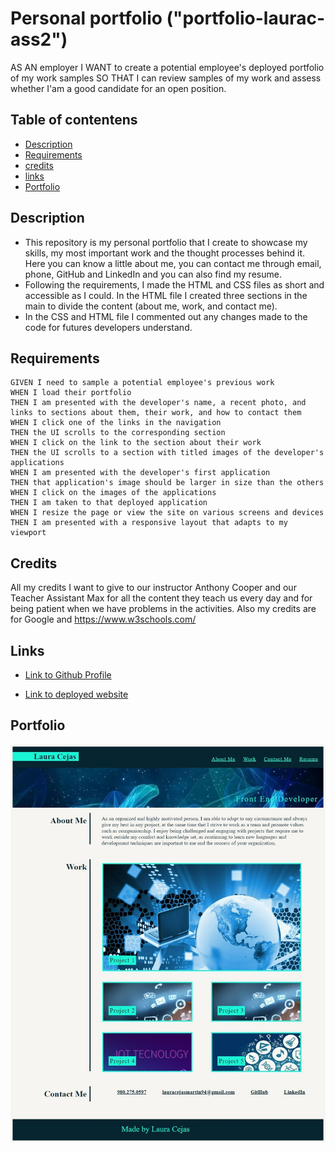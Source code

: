 # Personal portfolio ("portfolio-laurac-ass2")
AS AN employer
I WANT to create a potential employee's deployed portfolio of my work samples
SO THAT I can review samples of my work and assess whether I'am a good candidate for an open position.

## Table of contentens

* [Description](#Description)
* [Requirements](#Requirements)
* [credits](#Credits)
* [links](#Links)
* [Portfolio](#Portfolio)


## Description

- This repository is my personal portfolio that I create to showcase my skills, my most important work and the thought processes behind it. Here you can know a little about me, you can contact me through email, phone, GitHub and LinkedIn and you can also find my resume.
- Following the requirements, I made the HTML and CSS files as short and accessible as I could. In the HTML file I created three sections in the main to divide the content (about me, work, and contact me).
- In the CSS and HTML file I commented out any changes made to the code for futures developers understand.


## Requirements

```
GIVEN I need to sample a potential employee's previous work
WHEN I load their portfolio
THEN I am presented with the developer's name, a recent photo, and links to sections about them, their work, and how to contact them
WHEN I click one of the links in the navigation
THEN the UI scrolls to the corresponding section
WHEN I click on the link to the section about their work
THEN the UI scrolls to a section with titled images of the developer's applications
WHEN I am presented with the developer's first application
THEN that application's image should be larger in size than the others
WHEN I click on the images of the applications
THEN I am taken to that deployed application
WHEN I resize the page or view the site on various screens and devices
THEN I am presented with a responsive layout that adapts to my viewport
```

## Credits

All my credits I want to give to our instructor Anthony Cooper and our Teacher Assistant Max for all the content they teach us every day and for being patient when we have problems in the activities. Also my credits are for Google and https://www.w3schools.com/

## Links

- [Link to Github Profile](https://github.com/Lauracejas)

- [Link to deployed website](https://lauracejas.github.io/Personal-Portfolio-LauraC/)

## Portfolio

![Portfolio](portfolio.jpg)